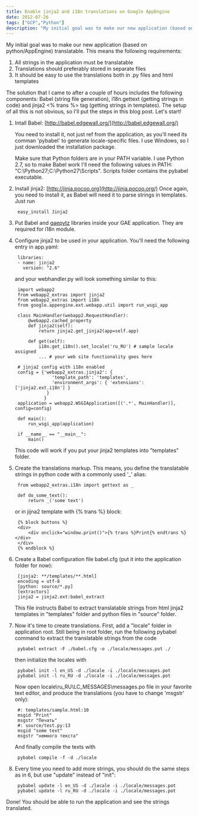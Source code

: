 ```yaml
---
title: Enable jinja2 and i18n translations on Google AppEngine
date: 2012-07-26
tags: ["GCP","Python"]
description: "My initial goal was to make our new application (based on python/AppEngine) translatable. All strings in the application must be translatable. Translations should preferably stored in separate files. It should be easy to use the translations both in .py files and html templates."
---
```


My initial goal was to make our new application (based on python/AppEngine) translatable. This means the following requirements:

1.  All strings in the application must be translatable
2.  Translations should preferably stored in separate files
3.  It should be easy to use the translations both in .py files and html templates

The solution that I came to after a couple of hours includes the following components: Babel (string file generation), i18n.gettext (getting strings in code) and jinja2 <% trans %> tag (getting strings in templates). The setup of all this is not obvious, so I'll put the steps in this blog post. Let's start!

1. Intall Babel: [http://babel.edgewall.org/](http://babel.edgewall.org/)

    You need to install it, not just ref from the application, as you'll need its comman 'pybabel' to generate locale-specific files. I use Windows, so I just downloaded the installation package.

    Make sure that Python folders are in your PATH variable. I use Python 2.7, so to make Babel work I'll need the following values in PATH: "C:\Python27;C:\Python27\Scripts". Scripts folder contains the pybabel executable.

2. Install jinja2: [http://jinja.pocoo.org](http://jinja.pocoo.org/)
Once again, you need to install it, as Babel will need it to parse strings in templates. Just run

        easy_install Jinja2

3. Put Babel and [gaepytz](http://pypi.python.org/pypi/gaepytz) libraries inside your GAE application. They are required for i18n module.

4. Configure jinja2 to be used in your application. You'll need the following entry in app.yaml:

        libraries:
        - name: jinja2
          version: "2.6"

    and your webhandler.py will look something similar to this:

        import webapp2
        from webapp2_extras import jinja2
        from webapp2_extras import i18n
        from google.appengine.ext.webapp.util import run_wsgi_app

        class MainHandler(webapp2.RequestHandler):
            @webapp2.cached_property
            def jinja2(self):
                return jinja2.get_jinja2(app=self.app)

            def get(self):
                i18n.get_i18n().set_locale('ru_RU') # sample locale assigned
                ... # your web site functionality goes here

        # jinja2 config with i18n enabled
        config = {'webapp2_extras.jinja2': {
                     'template_path': 'templates',
                     'environment_args': { 'extensions': ['jinja2.ext.i18n'] }
                   }
                  }
        application = webapp2.WSGIApplication([('.*', MainHandler)], config=config)

        def main():
            run_wsgi_app(application)

        if __name__ == "__main__":
            main()

    This code will work if you put your jinja2 templates into "templates" folder.

5. Create the translations markup. This means, you define the translatable strings in python code with a commonly used '_' alias:

        from webapp2_extras.i18n import gettext as _

        def do_some_text():
            return _('some text')

    or in jijna2 template with {% trans %} block:

        {% block buttons %}
        <div>
            <div onclick="window.print()">{% trans %}Print{% endtrans %}</div>
        </div>
        {% endblock %}

6. Create a Babel configuration file babel.cfg (put it into the application folder for now):

        [jinja2: **/templates/**.html]
        encoding = utf-8
        [python: source/*.py]
        [extractors]
        jinja2 = jinja2.ext:babel_extract

    This file instructs Babel to extract translatable strings from html jinja2 templates in "templates" folder and python files in "source" folder.

6. Now it's time to create translations. First, add a "locale" folder in application root. Still being in root folder, run the following pybabel command to extract the translatable strings from the code

        pybabel extract -F ./babel.cfg -o ./locale/messages.pot ./

    then initialize the locales with

        pybabel init -l en_US -d ./locale -i ./locale/messages.pot
        pybabel init -l ru_RU -d ./locale -i ./locale/messages.pot

    Now open locale\ru_RU\LC_MESSAGES\messages.po file in your favorite text editor, and produce the translations (you have to change 'msgstr' only):

        #: templates/sample.html:10
        msgid "Print"
        msgstr "Печать"
        #: source/test.py:13
        msgid "some text"
        msgstr "немного текста"

    And finally compile the texts with

        pybabel compile -f -d ./locale

7. Every time you need to add more strings, you should do the same steps as in 6, but use "update" instead of "init":

        pybabel update -l en_US -d ./locale -i ./locale/messages.pot
        pybabel update -l ru_RU -d ./locale -i ./locale/messages.pot

Done! You should be able to run the application and see the strings translated.